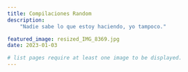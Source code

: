```yaml
---
title: Compilaciones Random
description: 
    "Nadie sabe lo que estoy haciendo, yo tampoco."

featured_image: resized_IMG_8369.jpg
date: 2023-01-03

# list pages require at least one image to be displayed.
---
```

